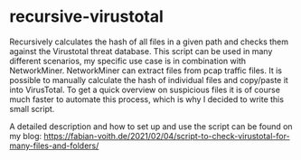 # recursive-virustotal
Recursively calculates the hash of all files in a given path and checks them against the Virustotal threat database.
This script can be used in many different scenarios, my specific use case is in combination with NetworkMiner.
NetworkMiner can extract files from pcap traffic files. It is possible to manually calculate the hash of individual files and copy/paste it into VirusTotal.
To get a quick overview on suspicious files it is of course much faster to automate this process, which is why I decided to write this small script.

A detailed description and how to set up and use the script can be found on my blog:
https://fabian-voith.de/2021/02/04/script-to-check-virustotal-for-many-files-and-folders/
